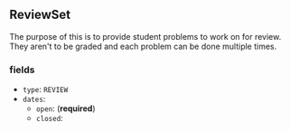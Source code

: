 ## ReviewSet

The purpose of this is to provide student problems to work on for review.  They aren't to be graded and each problem can be done multiple times. 

### fields

- `type`: `REVIEW`
- `dates`:
  - `open`: (**required**)
  - `closed`: 
